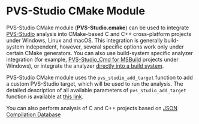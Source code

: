 # PVS-Studio CMake Module

PVS-Studio CMake module (**PVS-Studio.cmake**) can be used to integrate [PVS-Studio](https://www.viva64.com/en/pvs-studio/) analysis into CMake-based C and C++ cross-platform projects under Windows, Linux and macOS. This integration is generally build-system independent, however, several specific options work only under certain CMake generators. You can also use build-system specific analyzer integration (for example, [PVS-Studio_Cmd for MSBuild](https://pvs-studio.com/en/docs/manual/0035/) projects under Windows), or integrate the analyzer [directly into a build system](https://pvs-studio.com/en/docs/manual/0006/).

PVS-Studio CMake module uses the `pvs_studio_add_target` function to add a custom PVS-Studio target, which will be used to run the analysis. The detailed description of all available parameters of `pvs_studio_add_target` function is available at [this link](https://pvs-studio.com/en/docs/manual/6591/).

You can also perform analysis of C and C++ projects based on [JSON Compilation Database](https://pvs-studio.com/en/docs/manual/6557/)
